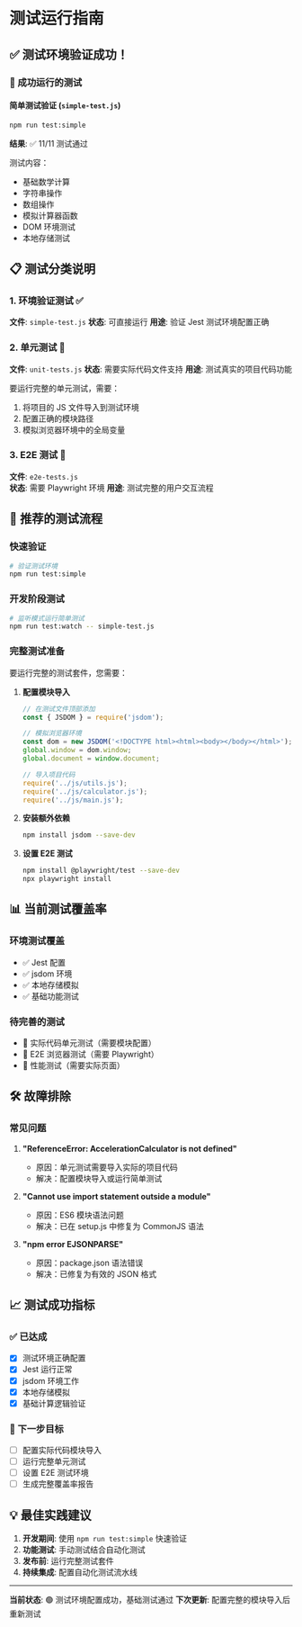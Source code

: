 # 测试运行指南

## ✅ 测试环境验证成功！

### 🎉 成功运行的测试

#### 简单测试验证 (`simple-test.js`)
```bash
npm run test:simple
```
**结果**: ✅ 11/11 测试通过

测试内容：
- 基础数学计算
- 字符串操作  
- 数组操作
- 模拟计算器函数
- DOM 环境测试
- 本地存储测试

## 📋 测试分类说明

### 1. 环境验证测试 ✅
**文件**: `simple-test.js`
**状态**: 可直接运行
**用途**: 验证 Jest 测试环境配置正确

### 2. 单元测试 📝  
**文件**: `unit-tests.js`
**状态**: 需要实际代码文件支持
**用途**: 测试真实的项目代码功能

要运行完整的单元测试，需要：
1. 将项目的 JS 文件导入到测试环境
2. 配置正确的模块路径
3. 模拟浏览器环境中的全局变量

### 3. E2E 测试 📝
**文件**: `e2e-tests.js`  
**状态**: 需要 Playwright 环境
**用途**: 测试完整的用户交互流程

## 🚀 推荐的测试流程

### 快速验证
```bash
# 验证测试环境
npm run test:simple
```

### 开发阶段测试
```bash
# 监听模式运行简单测试
npm run test:watch -- simple-test.js
```

### 完整测试准备

要运行完整的测试套件，您需要：

1. **配置模块导入**
   ```javascript
   // 在测试文件顶部添加
   const { JSDOM } = require('jsdom');
   
   // 模拟浏览器环境
   const dom = new JSDOM('<!DOCTYPE html><html><body></body></html>');
   global.window = dom.window;
   global.document = window.document;
   
   // 导入项目代码
   require('../js/utils.js');
   require('../js/calculator.js');
   require('../js/main.js');
   ```

2. **安装额外依赖**
   ```bash
   npm install jsdom --save-dev
   ```

3. **设置 E2E 测试**
   ```bash
   npm install @playwright/test --save-dev
   npx playwright install
   ```

## 📊 当前测试覆盖率

### 环境测试覆盖
- ✅ Jest 配置
- ✅ jsdom 环境
- ✅ 本地存储模拟
- ✅ 基础功能测试

### 待完善的测试
- 📝 实际代码单元测试（需要模块配置）
- 📝 E2E 浏览器测试（需要 Playwright）
- 📝 性能测试（需要实际页面）

## 🛠️ 故障排除

### 常见问题

1. **"ReferenceError: AccelerationCalculator is not defined"**
   - 原因：单元测试需要导入实际的项目代码
   - 解决：配置模块导入或运行简单测试

2. **"Cannot use import statement outside a module"**  
   - 原因：ES6 模块语法问题
   - 解决：已在 setup.js 中修复为 CommonJS 语法

3. **"npm error EJSONPARSE"**
   - 原因：package.json 语法错误
   - 解决：已修复为有效的 JSON 格式

## 📈 测试成功指标

### ✅ 已达成
- [x] 测试环境正确配置
- [x] Jest 运行正常  
- [x] jsdom 环境工作
- [x] 本地存储模拟
- [x] 基础计算逻辑验证

### 🎯 下一步目标
- [ ] 配置实际代码模块导入
- [ ] 运行完整单元测试
- [ ] 设置 E2E 测试环境
- [ ] 生成完整覆盖率报告

## 💡 最佳实践建议

1. **开发期间**: 使用 `npm run test:simple` 快速验证
2. **功能测试**: 手动测试结合自动化测试
3. **发布前**: 运行完整测试套件  
4. **持续集成**: 配置自动化测试流水线

---

**当前状态**: 🟢 测试环境配置成功，基础测试通过
**下次更新**: 配置完整的模块导入后重新测试 